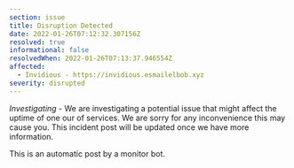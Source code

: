 ```yaml
---
section: issue
title: Disruption Detected
date: 2022-01-26T07:12:32.307156Z
resolved: true
informational: false
resolvedWhen: 2022-01-26T07:13:37.946554Z
affected:
  - Invidious - https://invidious.esmailelbob.xyz
severity: disrupted
---
```

*Investigating* - We are investigating a potential issue that might affect the uptime of one our of services. We are sorry for any inconvenience this may cause you. This incident post will be updated once we have more information.

This is an automatic post by a monitor bot.
        